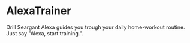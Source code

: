 # AlexaTrainer
Drill Seargant Alexa guides you trough your daily home-workout routine. Just say "Alexa, start training.". 
